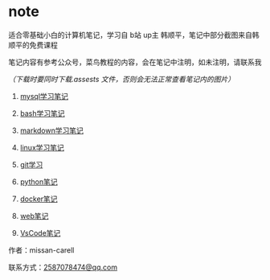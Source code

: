 # note
适合零基础小白的计算机笔记，学习自 b站 up主 韩顺平，笔记中部分截图来自韩顺平的免费课程

笔记内容有参考公众号，菜鸟教程的内容，会在笔记中注明，如未注明，请联系我

*（下载时要同时下载.assests 文件，否则会无法正常查看笔记内的图片）*

1. [mysql学习笔记](mysql.md)

2. [bash学习笔记](bash.md)

3. [markdown学习笔记](markdown.md)

4. [linux学习笔记](linux.md)

5. [git学习](git.md)

6. [python笔记](python.md)

7. [docker笔记](docker.md)

8. [web笔记](Web.md)

9. [VsCode笔记](vscode.md)

作者：missan-carell

联系方式：2587078474@qq.com
